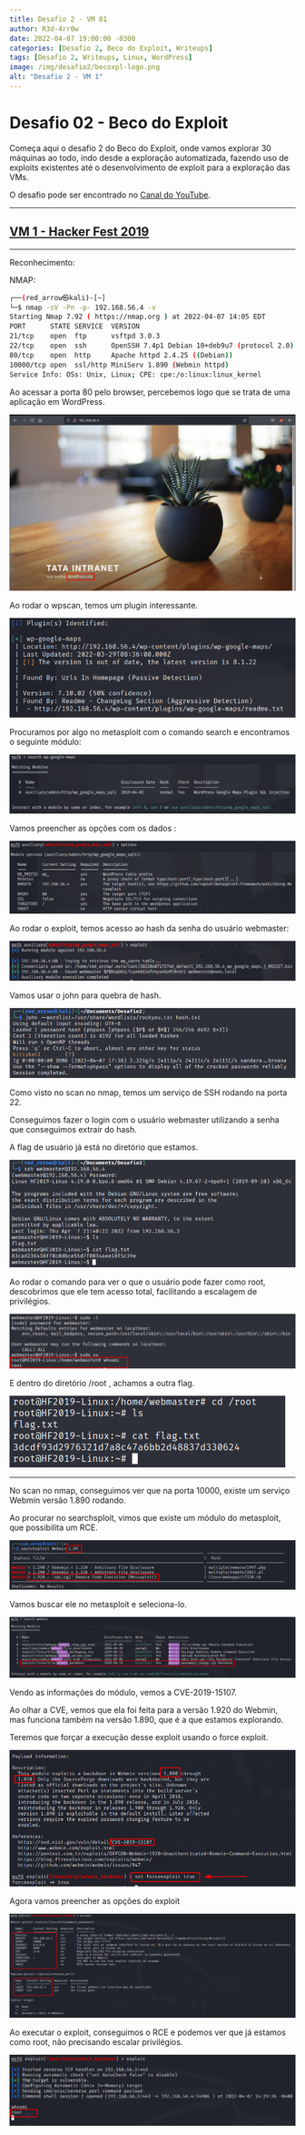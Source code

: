 ```yaml
---
title: Desafio 2 - VM 01
author: R3d-4rr0w
date: 2022-04-07 19:00:00 -0300
categories: [Desafio 2, Beco do Exploit, Writeups]
tags: [Desafio 2, Writeups, Linux, WordPress]
image: /img/desafio2/becoxpl-logo.png
alt: "Desafio 2 - VM 1"
---
```



# Desafio 02 - Beco do Exploit

Começa aqui o desafio 2 do Beco do Exploit, onde vamos explorar 30 máquinas ao todo, indo desde a exploração automatizada, fazendo uso de exploits existentes até o desenvolvimento de exploit para a exploração das VMs.

O desafio pode ser encontrado no [Canal do YouTube](https://www.youtube.com/watch?v=xnCS8fYfrjs&list=PLHBDBcFA_l_WBcUJWf8cp5BaPsUkquRQU&index=1).

---

## [VM 1 - Hacker Fest 2019](https://www.vulnhub.com/entry/hacker-fest-2019,378/)

---

Reconhecimento:

NMAP:

```bash
┌──(red_arrow㉿kali)-[~]
└─$ nmap -sV -Pn -p- 192.168.56.4 -v
Starting Nmap 7.92 ( https://nmap.org ) at 2022-04-07 14:05 EDT
PORT      STATE SERVICE  VERSION
21/tcp    open  ftp      vsftpd 3.0.3
22/tcp    open  ssh      OpenSSH 7.4p1 Debian 10+deb9u7 (protocol 2.0)
80/tcp    open  http     Apache httpd 2.4.25 ((Debian))
10000/tcp open  ssl/http MiniServ 1.890 (Webmin httpd)
Service Info: OSs: Unix, Linux; CPE: cpe:/o:linux:linux_kernel
```

Ao acessar a porta 80 pelo browser, percebemos logo que se trata de uma aplicação em WordPress.

![Untitled](img/desafio2/vm1/hackerfest-0.png)

Ao rodar o wpscan, temos um plugin interessante.

![Untitled](img/desafio2/vm1/hackerfest-1.png)

Procuramos por algo no metasploit com o comando search e encontramos o seguinte módulo:

![Untitled](img/desafio2/vm1/hackerfest-2.png)

Vamos preencher as opções com os dados :

![Untitled](img/desafio2/vm1/hackerfest-3.png)

Ao rodar o exploit, temos acesso ao hash da senha do usuário webmaster:

![Untitled](img/desafio2/vm1/hackerfest-4.png)

Vamos usar o john para quebra de hash.

![Untitled](img/desafio2/vm1/hackerfest-5.png)

Como visto no scan no nmap, temos um serviço de SSH rodando na porta 22.

Conseguimos fazer o login com o usuário webmaster utilizando a senha que conseguimos extrair do hash.

A flag de usuário já está no diretório que estamos.

![Untitled](img/desafio2/vm1/hackerfest-6.png)

Ao rodar o comando para ver o que o usuário pode fazer como root, descobrimos que ele tem acesso total, facilitando a escalagem de privilégios. 

![Untitled](img/desafio2/vm1/hackerfest-7.png)

E dentro do diretório /root , achamos a outra flag.

![Untitled](img/desafio2/vm1/hackerfest-8.png)

---

No scan no nmap, conseguimos ver que na porta 10000, existe um serviço Webmin versão 1.890 rodando.

Ao procurar no searchsploit, vimos que existe um módulo do metasploit, que possibilita um RCE.

![Untitled](img/desafio2/vm1/hackerfest-9.png)

Vamos buscar ele no metasploit e seleciona-lo.

![Untitled](img/desafio2/vm1/hackerfest-10.png)

Vendo as informações do módulo, vemos a CVE-2019-15107.

Ao olhar a CVE, vemos que ela foi feita para a versão 1.920 do Webmin, mas funciona também na versão 1.890, que é a que estamos explorando.

Teremos que forçar a execução desse exploit usando o force exploit.

![Untitled](img/desafio2/vm1/hackerfest-11.png)

Agora vamos preencher as opções do exploit

![Untitled](img/desafio2/vm1/hackerfest-12.png)

Ao executar o exploit, conseguimos o RCE e podemos ver que já estamos como root, não precisando escalar privilégios.

![Untitled](img/desafio2/vm1/hackerfest-13.png)